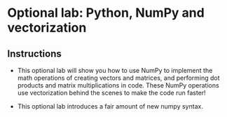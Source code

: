 # Optional lab: Python, NumPy and vectorization

## Instructions

- This optional lab will show you how to use NumPy to implement the math operations of creating vectors and matrices, and performing dot products and matrix multiplications in code. These NumPy operations use vectorization behind the scenes to make the code run faster!

- This optional lab introduces a fair amount of new numpy syntax.